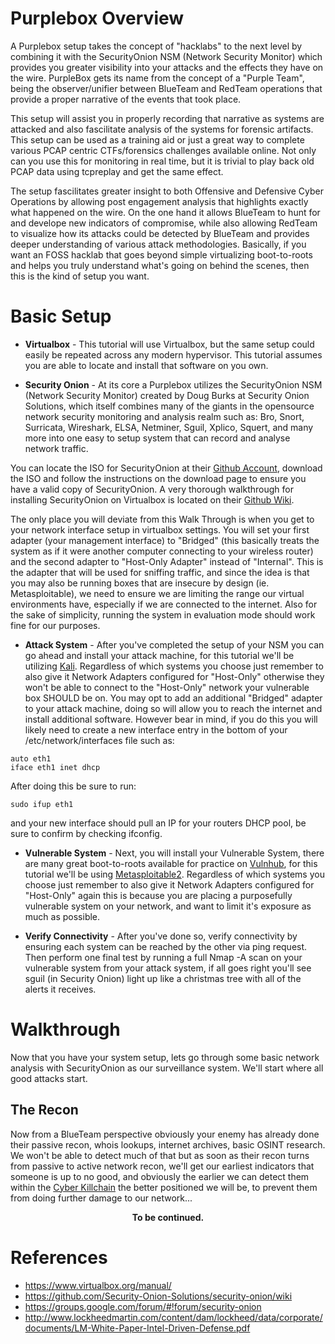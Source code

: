 # Purplebox Overview
A Purplebox setup takes the concept of "hacklabs" to the next level by combining it with the SecurityOnion NSM (Network Security Monitor) which provides you greater visibility into your attacks and the effects they have on the wire. PurpleBox gets its name from the concept of a "Purple Team", being the observer/unifier between BlueTeam and RedTeam operations that provide a proper narrative of the events that took place.

This setup will assist you in properly recording that narrative as systems are attacked and also fascilitate analysis of the systems for forensic artifacts. This setup can be used as a training aid or just a great way to complete various PCAP centric CTFs/forensics challenges available online. Not only can you use this for monitoring in real time, but it is trivial to play back old PCAP data using tcpreplay and get the same effect. 

The setup fascilitates greater insight to both Offensive and Defensive Cyber Operations by allowing post engagement analysis that highlights exactly what happened on the wire. On the one hand it allows BlueTeam to hunt for and develope new indicators of compromise, while also allowing RedTeam to visualize how its attacks could be detected by BlueTeam and provides deeper understanding of various attack methodologies. Basically, if you want an FOSS hacklab that goes beyond simple virtualizing boot-to-roots and helps you truly understand what's going on behind the scenes, then this is the kind of setup you want.

# Basic Setup
- **Virtualbox** - This tutorial will use Virtualbox, but the same setup could easily be repeated across any modern hypervisor. This tutorial assumes you are able to locate and install that software on you own. 

- **Security Onion** - At its core a Purplebox utilizes the SecurityOnion NSM (Network Security Monitor) created by Doug Burks at Security Onion Solutions, which itself combines many of the giants in the opensource network security monitoring and analysis realm such as: Bro, Snort, Surricata, Wireshark, ELSA, Netminer, Sguil, Xplico, Squert, and many more into one easy to setup system that can record and analyse network traffic. 

You can locate the ISO for SecurityOnion at their [Github Account](https://github.com/Security-Onion-Solutions/security-onion/blob/master/Verify_ISO.md), download the ISO and follow the instructions on the download page to ensure you have a valid copy of SecurityOnion. A very thorough walkthrough for installing SecurityOnion on Virtualbox is located on their [Github Wiki](https://github.com/Security-Onion-Solutions/security-onion/wiki/IntroductionWalkthrough). 

The only place you will deviate from this Walk Through is when you get to your network interface setup in virtualbox settings. You will set your first adapter (your management interface) to "Bridged" (this basically treats the system as if it were another computer connecting to your wireless router) and the second adapter to "Host-Only Adapter" instead of "Internal". This is the adapter that will be used for sniffing traffic, and since the idea is that you may also be running boxes that are insecure by design (ie. Metasploitable), we need to ensure we are limiting the range our virtual environments have, especially if we are connected to the internet. Also for the sake of simplicity, running the system in evaluation mode should work fine for our purposes.

- **Attack System** - After you've completed the setup of your NSM you can go ahead and install your attack machine, for this tutorial we'll be utilizing [Kali](https://www.kali.org/). Regardless of which systems you choose just remember to also give it Network Adapters configured for "Host-Only" otherwise they won't be able to connect to the "Host-Only" network your vulnerable box SHOULD be on. You may opt to add an additional "Bridged" adapter to your attack machine, doing so will allow you to reach the internet and install additional software. However bear in mind, if you do this you will likely need to create a new interface entry in the bottom of your /etc/network/interfaces file such as:

~~~~
auto eth1
iface eth1 inet dhcp 
~~~~

After doing this be sure to run:

~~~~
sudo ifup eth1
~~~~

and your new interface should pull an IP for your routers DHCP pool, be sure to confirm by checking ifconfig.


- **Vulnerable System** - Next, you will install your Vulnerable System, there are many great boot-to-roots available for practice on [Vulnhub](http://www.vulnhub.com), for this tutorial we'll be using [Metasploitable2](https://www.vulnhub.com/entry/metasploitable-2,29/). Regardless of which systems you choose just remember to also give it Network Adapters configured for "Host-Only" again this is because you are placing a purposefully vulnerable system on your network, and want to limit it's exposure as much as possible.

- **Verify Connectivity** - After you've done so, verify connectivity by ensuring each system can be reached by the other via ping request. Then perform one final test by running a full Nmap -A scan on your vulnerable system from your attack system, if all goes right you'll see sguil (in Security Onion) light up like a christmas tree with all of the alerts it receives. 

# Walkthrough
Now that you have your system setup, lets go through some basic network analysis with SecurityOnion as our surveillance system. We'll start where all good attacks start. 

## The Recon
Now from a BlueTeam perspective obviously your enemy has already done their passive recon, whois lookups, internet archives, basic OSINT research. We won't be able to detect much of that but as soon as their recon turns from passive to active network recon, we'll get our earliest indicators that someone is up to no good, and obviously the earlier we can detect them within the [Cyber Killchain](http://www.lockheedmartin.com/content/dam/lockheed/data/corporate/documents/LM-White-Paper-Intel-Driven-Defense.pdf) the better positioned we will be, to prevent them from doing further damage to our network... 

<p style="text-align: center;font-weight:bold"> To be continued.<p>




# References

- https://www.virtualbox.org/manual/
- https://github.com/Security-Onion-Solutions/security-onion/wiki
- https://groups.google.com/forum/#!forum/security-onion
- http://www.lockheedmartin.com/content/dam/lockheed/data/corporate/documents/LM-White-Paper-Intel-Driven-Defense.pdf
